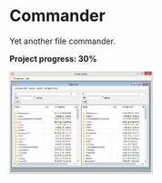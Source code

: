 # Commander
Yet another file commander.

**Project progress: 30%**

<img width="50%" src="imgs/1.png"/>
